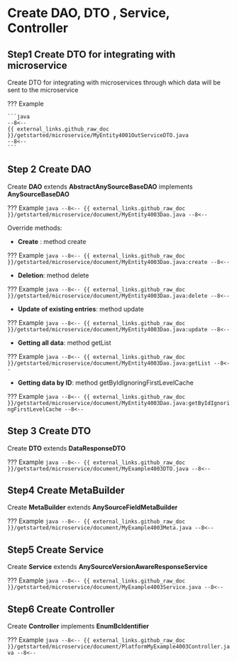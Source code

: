 # Create  **DAO**, **DTO** , **Service**, **Controller** 

## **Step1** Create DTO for integrating with microservice

Create DTO for integrating with microservices through which data will be sent to the microservice

??? Example

    ```java
    --8<--
    {{ external_links.github_raw_doc }}/getstarted/microservice/MyEntity4001OutServiceDTO.java
    --8<--
    ```

## **Step 2** Create **DAO**

Create **DAO** extends **AbstractAnySourceBaseDAO** implements **AnySourceBaseDAO**

??? Example
    ```java
    --8<--
    {{ external_links.github_raw_doc }}/getstarted/microservice/document/MyEntity4003Dao.java
    --8<--
    ```

Override methods:

* **Create** : method create

??? Example
    ```java
    --8<--
    {{ external_links.github_raw_doc }}/getstarted/microservice/document/MyEntity4003Dao.java:create
    --8<--
    ```
* **Deletion**: method delete

??? Example
    ```java
    --8<--
    {{ external_links.github_raw_doc }}/getstarted/microservice/document/MyEntity4003Dao.java:delete
    --8<--
    ```
* **Update of existing entries**:  method update

??? Example
    ```java
    --8<--
    {{ external_links.github_raw_doc }}/getstarted/microservice/document/MyEntity4003Dao.java:update
    --8<--
    ```
* **Getting all data**: method getList

??? Example
    ```java
    --8<--
    {{ external_links.github_raw_doc }}/getstarted/microservice/document/MyEntity4003Dao.java:getList
    --8<--
    ```

* **Getting data by ID**:  method getByIdIgnoringFirstLevelCache

??? Example
    ```java
    --8<--
    {{ external_links.github_raw_doc }}/getstarted/microservice/document/MyEntity4003Dao.java:getByIdIgnoringFirstLevelCache
    --8<--
    ```

## **Step 3** Create **DTO**

Create **DTO** extends **DataResponseDTO**

??? Example
    ```java
    --8<--
    {{ external_links.github_raw_doc }}/getstarted/microservice/document/MyExample4003DTO.java
    --8<--
    ```

## **Step4** Create **MetaBuilder**

Create **MetaBuilder** extends **AnySourceFieldMetaBuilder**

??? Example
    ```java
    --8<--
    {{ external_links.github_raw_doc }}/getstarted/microservice/document/MyExample4003Meta.java
    --8<--
    ```

## **Step5** Create **Service**

Create **Service** extends **AnySourceVersionAwareResponseService**

??? Example
    ```java
    --8<--
    {{ external_links.github_raw_doc }}/getstarted/microservice/document/MyExample4003Service.java
    --8<--
    ```

## **Step6** Create **Controller**

Create **Controller** implements **EnumBcIdentifier**

??? Example
    ```java
    --8<--
    {{ external_links.github_raw_doc }}/getstarted/microservice/document/PlatformMyExample4003Controller.java
    --8<--
    ```